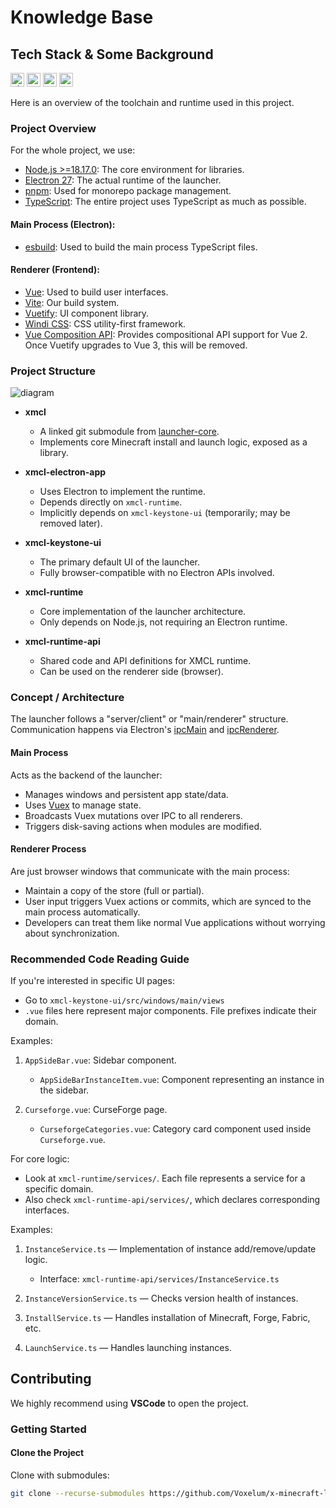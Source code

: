 # Knowledge Base

## Tech Stack & Some Background

<kbd>[<img title="Ukraine" alt="Ukraine" src="https://upload.wikimedia.org/wikipedia/commons/thumb/4/49/Flag_of_Ukraine.svg/1280px-Flag_of_Ukraine.svg.png"  width="22">](contributing/CONTRIBUTING.ua.md)</kbd>
<kbd>[<img title="Russia" alt="Russia" src="https://upload.wikimedia.org/wikipedia/commons/thumb/f/f3/Flag_of_Russia.svg/1280px-Flag_of_Russia.svg.png"  width="22">](contributing/CONTRIBUTING.ru.md)</kbd>
<kbd>[<img title="Polish" alt="Polish" src="https://upload.wikimedia.org/wikipedia/commons/thumb/1/12/Flag_of_Poland.svg/250px-Flag_of_Poland.svg.png"  width="22">](contributing/CONTRIBUTING.pl)</kbd>
<kbd>[<img title="Deutsch" alt="Deutsch" src="https://encrypted-tbn0.gstatic.com/images?q=tbn:ANd9GcS2uEryZuDlXosocJnvXBB0kYWkrtTNNINFaaJQySlzoRRolztbc2Pgrw7u3WLxVqcpC4k&usqp=CAU" width="22">](contributing/CONTRIBUTING.de.md)</kbd>

Here is an overview of the toolchain and runtime used in this project.

### Project Overview 

For the whole project, we use:
- [Node.js >=18.17.0](https://nodejs.org/):  The core environment for libraries.
- [Electron 27](https://electron.atom.io):  The actual runtime of the launcher.
- [pnpm](https://pnpm.io/):  Used for monorepo package management.
- [TypeScript](https://www.typescriptlang.org/):  The entire project uses TypeScript as much as possible.

#### Main Process (Electron):
- [esbuild](https://esbuild.github.io/):  Used to build the main process TypeScript files.

#### Renderer (Frontend):
- [Vue](https://vuejs.org):  Used to build user interfaces.
- [Vite](https://vitejs.dev):  Our build system.
- [Vuetify](https://vuetifyjs.com/):  UI component library.
- [Windi CSS](https://windicss.org/):  CSS utility-first framework.
- [Vue Composition API](https://github.com/vuejs/composition-api):  Provides compositional API support for Vue 2. Once Vuetify upgrades to Vue 3, this will be removed.

### Project Structure

![diagram](/assets/diagram.svg)

- **xmcl**
  - A linked git submodule from [launcher-core](https://github.com/voxelum/minecraft-launcher-core-node). 
  - Implements core Minecraft install and launch logic, exposed as a library.

- **xmcl-electron-app**
  - Uses Electron to implement the runtime.
  - Depends directly on `xmcl-runtime`.
  - Implicitly depends on `xmcl-keystone-ui` (temporarily; may be removed later).

- **xmcl-keystone-ui**
  - The primary default UI of the launcher.
  - Fully browser-compatible with no Electron APIs involved.

- **xmcl-runtime**
  - Core implementation of the launcher architecture.
  - Only depends on Node.js, not requiring an Electron runtime.

- **xmcl-runtime-api**
  - Shared code and API definitions for XMCL runtime.
  - Can be used on the renderer side (browser).

### Concept / Architecture

The launcher follows a "server/client" or "main/renderer" structure. Communication happens via Electron's [ipcMain](https://electronjs.org/docs/api/ipc-main)  and [ipcRenderer](https://electronjs.org/docs/api/ipc-renderer). 

#### Main Process
Acts as the backend of the launcher:
- Manages windows and persistent app state/data.
- Uses [Vuex](https://vuex.vuejs.org/)  to manage state.
- Broadcasts Vuex mutations over IPC to all renderers.
- Triggers disk-saving actions when modules are modified.

#### Renderer Process
Are just browser windows that communicate with the main process:
- Maintain a copy of the store (full or partial).
- User input triggers Vuex actions or commits, which are synced to the main process automatically.
- Developers can treat them like normal Vue applications without worrying about synchronization.

### Recommended Code Reading Guide

If you're interested in specific UI pages:
- Go to `xmcl-keystone-ui/src/windows/main/views`
- `.vue` files here represent major components. File prefixes indicate their domain.

Examples:
1. `AppSideBar.vue`: Sidebar component.
   - `AppSideBarInstanceItem.vue`: Component representing an instance in the sidebar.

2. `Curseforge.vue`: CurseForge page.
   - `CurseforgeCategories.vue`: Category card component used inside `Curseforge.vue`.

For core logic:
- Look at `xmcl-runtime/services/`. Each file represents a service for a specific domain.
- Also check `xmcl-runtime-api/services/`, which declares corresponding interfaces.

Examples:
1. `InstanceService.ts` — Implementation of instance add/remove/update logic.
   - Interface: `xmcl-runtime-api/services/InstanceService.ts`

2. `InstanceVersionService.ts` — Checks version health of instances.

3. `InstallService.ts` — Handles installation of Minecraft, Forge, Fabric, etc.

4. `LaunchService.ts` — Handles launching instances.

## Contributing

We highly recommend using **VSCode** to open the project.

### Getting Started

#### Clone the Project

Clone with submodules:

```bash
git clone --recurse-submodules https://github.com/Voxelum/x-minecraft-launcher 